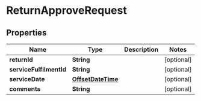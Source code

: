 
# ReturnApproveRequest

## Properties
Name | Type | Description | Notes
------------ | ------------- | ------------- | -------------
**returnId** | **String** |  |  [optional]
**serviceFulfilmentId** | **String** |  |  [optional]
**serviceDate** | [**OffsetDateTime**](OffsetDateTime.md) |  |  [optional]
**comments** | **String** |  |  [optional]



